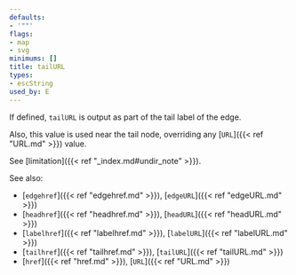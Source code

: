 ```yaml
---
defaults:
- '""'
flags:
- map
- svg
minimums: []
title: tailURL
types:
- escString
used_by: E
---
```

If defined, `tailURL` is output as part of the tail label of the
edge.

Also, this value is used near the tail node, overriding any
[`URL`]({{< ref "URL.md" >}}) value.

See [limitation]({{< ref "_index.md#undir_note" >}}).

See also:

- [`edgehref`]({{< ref "edgehref.md" >}}), [`edgeURL`]({{< ref "edgeURL.md" >}})
- [`headhref`]({{< ref "headhref.md" >}}), [`headURL`]({{< ref "headURL.md" >}})
- [`labelhref`]({{< ref "labelhref.md" >}}), [`labelURL`]({{< ref "labelURL.md" >}})
- [`tailhref`]({{< ref "tailhref.md" >}}), [`tailURL`]({{< ref "tailURL.md" >}})
- [`href`]({{< ref "href.md" >}}), [`URL`]({{< ref "URL.md" >}})
